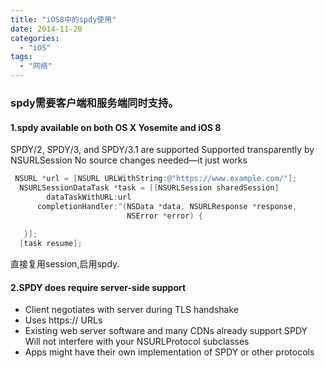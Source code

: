 ```yaml
---
title: "iOS8中的spdy使用"
date: 2014-11-20
categories:
  - "iOS"
tags:
  - "网络"
---
```

<!--more-->

### spdy需要客户端和服务端同时支持。
<!--more-->

#### 1.spdy available on both OS X Yosemite and iOS 8 
SPDY/2, SPDY/3, and SPDY/3.1 are supported Supported transparently by NSURLSession No source changes needed—it just works

``` objective-c
 NSURL *url = [NSURL URLWithString:@"https://www.example.com/"];
  NSURLSessionDataTask *task = [[NSURLSession sharedSession]
        dataTaskWithURL:url
      completionHandler:^(NSData *data, NSURLResponse *response,
                          NSError *error) {
                          
   }];
  [task resume];

```

直接复用session,启用spdy.

#### 2.SPDY does require server-side support
* Client negotiates with server during TLS handshake
* Uses https:// URLs
* Existing web server software and many CDNs already support SPDY 
Will not interfere with your NSURLProtocol subclasses
* Apps might have their own implementation of SPDY or other protocols